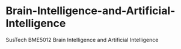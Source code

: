 # Brain-Intelligence-and-Artificial-Intelligence
SusTech BME5012 Brain Intelligence and Artificial Intelligence
